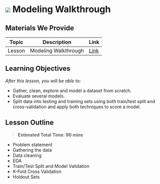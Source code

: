 # ![](https://ga-dash.s3.amazonaws.com/production/assets/logo-9f88ae6c9c3871690e33280fcf557f33.png) Modeling Walkthrough

## Materials We Provide


| Topic | Description | Link |
| --- | --- | --- |
| Lesson | Modeling Walkthrough | [Link](./starter-code.ipynb)|


## Learning Objectives
*After this lesson, you will be able to:*

- Gather, clean, explore and model a dataset from scratch.
- Evaluate several models.
- Split data into testing and training sets using both train/test split and cross-validation and apply both techniques to score a model.

## Lesson Outline

> **Estimated Total Time: 90 mins**

- Problem statement
- Gathering the data
- Data cleaning
- EDA
- Train/Test Split and Model Validation
- K-Fold Cross Validation
- Holdout Sets
